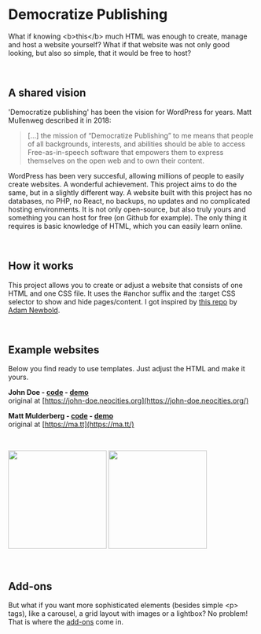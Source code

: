 # Democratize Publishing

What if knowing &lt;b&gt;this&lt;/b&gt; much HTML was enough to create, manage and host a website yourself? What if that website was not only good looking, but also so simple, that it would be free to host?

&nbsp;

## A shared vision

'Democratize publishing' has been the vision for WordPress for years. Matt Mullenweg described it in 2018:

> [...] the mission of “Democratize Publishing” to me means that people of all backgrounds, interests, and abilities should be able to access Free-as-in-speech software that empowers them to express themselves on the open web and to own their content.

WordPress has been very succesful, allowing millions of people to easily create websites. A wonderful achievement. This project aims to do the same, but in a slightly different way. A website built with this project has no databases, no PHP, no React, no backups, no updates and no complicated hosting environments. It is not only open-source, but also truly yours and something you can host for free (on Github for example). The only thing it requires is basic knowledge of HTML, which you can easily learn online.

&nbsp;

## How it works

This project allows you to create or adjust a website that consists of one HTML and one CSS file. It uses the #anchor suffix and the :target CSS selector to show and hide pages/content. I got inspired by [this repo](https://github.com/cadars/john-doe) by [Adam Newbold](https://www.linkedin.com/in/neatnik/). 

&nbsp;

## Example websites

Below you find ready to use templates. Just adjust the HTML and make it yours.

**John Doe - [code](demo/) - [demo](https://jhvanderschee.github.io/democratizepublishing/demo/)**  
original at [https://john-doe.neocities.org](https://john-doe.neocities.org/)

**Matt Mulderberg - [code](matt-mullenweg/) - [demo](https://jhvanderschee.github.io/democratizepublishing/matt-mullenweg/)**  
original at [https://ma.tt](https://ma.tt/)

&nbsp; 

<a href="https://jhvanderschee.github.io/democratizepublishing/demo/"><img src="https://jhvanderschee.github.io/democratizepublishing/demo/screenshot.png" style="width: 200px;" /></a> <a href="https://jhvanderschee.github.io/democratizepublishing/matt-mullenweg/"><img src="https://jhvanderschee.github.io/democratizepublishing/matt-mullenweg/images/screenshot.png" style="width: 200px;" /></a>

&nbsp;

## Add-ons

But what if you want more sophisticated elements (besides simple &lt;p&gt; tags), like a carousel, a grid layout with images or a lightbox? No problem! That is where the [add-ons](add-ons/) come in.
